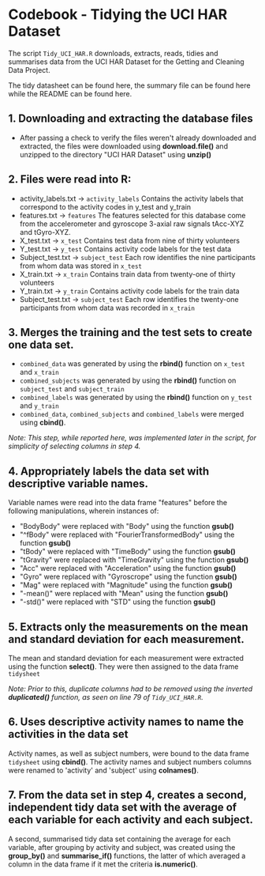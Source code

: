 # Codebook - Tidying the UCI HAR Dataset

The script ```Tidy_UCI_HAR.R``` downloads, extracts, reads, tidies and summarises data from the
UCI HAR Dataset for the Getting and Cleaning Data Project.

The tidy datasheet can be found here, the summary file can be found here while the README can be found here.



## 1.  Downloading and extracting the database files
* After passing a check to verify the files weren't already downloaded and
extracted, the files were downloaded using **download.file()** and unzipped to the 
directory "UCI HAR Dataset" using **unzip()**

## 2.  Files were read into R:
* activity_labels.txt -> ```activity_labels```
  Contains the activity labels that correspond to the activity codes in y_test
  and y_train
* features.txt -> ```features```
  The features selected for this database come from the accelerometer and
  gyroscope 3-axial raw signals tAcc-XYZ and tGyro-XYZ. 
* X_test.txt -> ```x_test```
  Contains test data from nine of thirty volunteers
* Y_test.txt -> ```y_test```
  Contains activity code labels for the test data
* Subject_test.txt -> ```subject_test```
  Each row identifies the nine participants from whom data was stored in ```x_test```
* X_train.txt -> ```x_train```
  Contains train data from twenty-one of thirty volunteers
* Y_train.txt -> ```y_train```
  Contains activity code labels for the train data
* Subject_test.txt -> ```subject_test```
  Each row identifies the twenty-one participants from whom data was recorded in
  ```x_train```
  
## 3.  Merges the training and the test sets to create one data set.
* ```combined_data``` was generated by using the **rbind()** function on ```x_test``` and ```x_train```
* ```combined_subjects``` was generated by using the **rbind()** function on ```subject_test``` and ```subject_train```
* ```combined_labels``` was generated by using the **rbind()** function on ```y_test``` and ```y_train```
* ```combined_data```, ```combined_subjects``` and ```combined_labels``` were merged using **cbind()**.

*Note: This step, while reported here, was implemented later in the script, for
simplicity of selecting columns in step 4.*

## 4.  Appropriately labels the data set with descriptive variable names.
Variable names were read into the data frame "features" before the following
manipulations, wherein instances of:
* "BodyBody" were replaced with "Body" using the function **gsub()**
* "^fBody" were replaced with "FourierTransformedBody" using the function **gsub()**
* "tBody" were replaced with "TimeBody" using the function **gsub()**
* "tGravity" were replaced with "TimeGravity" using the function **gsub()**
* "Acc" were replaced with "Acceleration" using the function **gsub()**
* "Gyro" were replaced with "Gyroscrope" using the function **gsub()**
* "Mag" were replaced with "Magnitude" using the function **gsub()**
* "-mean()" were replaced with "Mean" using the function **gsub()**
* "-std()" were replaced with "STD" using the function **gsub()**

## 5.  Extracts only the measurements on the mean and standard deviation for each measurement.
The mean and standard deviation for each measurement were extracted using the function **select()**.
They were then assigned to the data frame ```tidysheet```

*Note: Prior to this, duplicate columns had to be removed using the inverted **duplicated()** function,
as seen on line 79 of ```Tidy_UCI_HAR.R```.*


## 6.  Uses descriptive activity names to name the activities in the data set
Activity names, as well as subject numbers, were bound to the data frame ```tidysheet``` using **cbind()**.
The activity names and subject numbers columns were renamed to 'activity' and 'subject' using **colnames()**.


## 7.  From the data set in step 4, creates a second, independent tidy data set with the average of each variable for each            activity and each subject.
A second, summarised tidy data set containing the average for each variable, after grouping by activity and subject, was
created using the **group_by()** and **summarise_if()** functions, the latter of which averaged a column in the data frame
if it met the criteria **is.numeric()**.
